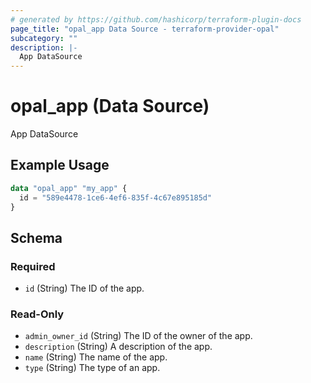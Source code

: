 ```yaml
---
# generated by https://github.com/hashicorp/terraform-plugin-docs
page_title: "opal_app Data Source - terraform-provider-opal"
subcategory: ""
description: |-
  App DataSource
---
```


# opal_app (Data Source)

App DataSource

## Example Usage

```terraform
data "opal_app" "my_app" {
  id = "589e4478-1ce6-4ef6-835f-4c67e895185d"
}
```

<!-- schema generated by tfplugindocs -->
## Schema

### Required

- `id` (String) The ID of the app.

### Read-Only

- `admin_owner_id` (String) The ID of the owner of the app.
- `description` (String) A description of the app.
- `name` (String) The name of the app.
- `type` (String) The type of an app.


